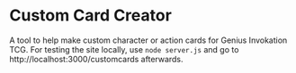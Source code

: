 # Custom Card Creator
A tool to help make custom character or action cards for Genius Invokation TCG. For testing the site locally, use `node server.js` and go to http://localhost:3000/customcards afterwards.
